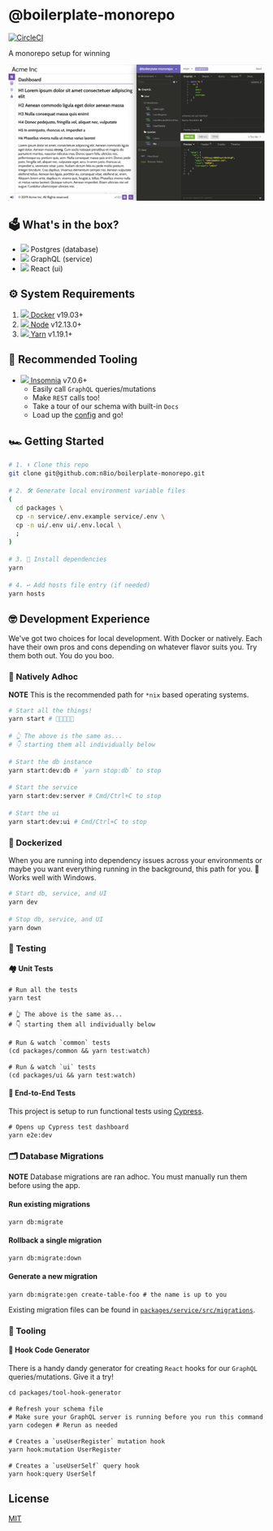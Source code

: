 # @boilerplate-monorepo

[![CircleCI](https://circleci.com/gh/n8io/boilerplate-monorepo/tree/master.svg?style=svg)](https://circleci.com/gh/n8io/boilerplate-monorepo/tree/master)

A monorepo setup for winning

<img src="screenshot.png"/>

## 🗳️ What's in the box?

- <img src="https://www.google.com/s2/favicons?domain=postgresql.org"/> Postgres (database)
- <img src="https://www.google.com/s2/favicons?domain=graphql.org"/> GraphQL (service)
- <img src="https://www.google.com/s2/favicons?domain=reactjs.org"/> React (ui)

## ⚙️ System Requirements

1. <a href="https://docker.com"><img src="https://www.google.com/s2/favicons?domain=docker.com"/> Docker</a> v19.03+
2. <a href="https://nodejs.org"><img src="https://www.google.com/s2/favicons?domain=nodejs.org"/> Node</a> v12.13.0+
3. <a href="https://yarnpkg.com"><img src="https://www.google.com/s2/favicons?domain=yarnpkg.com"/> Yarn</a> v1.19.1+

## 🍔 Recommended Tooling

- <a href="https://insomnia.rest"><img src="https://www.google.com/s2/favicons?domain=insomnia.rest"/> Insomnia</a> v7.0.6+
  - Easily call `GraphQL` queries/mutations
  - Make `REST` calls too!
  - Take a tour of our schema with built-in `Docs`
  - Load up the [config](packages/service/insomnia/config.yaml) and go!

## 🏎 Getting Started

```bash
# 1. ⬇️ Clone this repo
git clone git@github.com:n8io/boilerplate-monorepo.git

# 2. 🛠️ Generate local environment variable files
(
  cd packages \
  cp -n service/.env.example service/.env \
  cp -n ui/.env ui/.env.local \
  ;
)

# 3. 🌱 Install dependencies
yarn

# 4. ↩️ Add hosts file entry (if needed)
yarn hosts
```

## 🤓 Development Experience

We've got two choices for local development. With Docker or natively. Each have their own pros and cons depending on whatever flavor suits you. Try them both out. You do you boo.

### 🍕 Natively Adhoc

**NOTE** This is the recommended path for `*nix` based operating systems.

```bash
# Start all the things!
yarn start # 👏🤜🤛🍾🥳

# 👆 The above is the same as...
# 👇 starting them all individually below

# Start the db instance
yarn start:dev:db # `yarn stop:db` to stop

# Start the service
yarn start:dev:server # Cmd/Ctrl+C to stop

# Start the ui
yarn start:dev:ui # Cmd/Ctrl+C to stop
```

### 🐳 Dockerized

When you are running into dependency issues across your environments or maybe you want everything running in the background, this path for you. 🍷 Works well with Windows.

```bash
# Start db, service, and UI
yarn dev

# Stop db, service, and UI
yarn down
```

### 🧪 Testing

#### 🏘️ Unit Tests

```shell
# Run all the tests
yarn test

# 👆 The above is the same as...
# 👇 starting them all individually below

# Run & watch `common` tests
(cd packages/common && yarn test:watch)

# Run & watch `ui` tests
(cd packages/ui && yarn test:watch)
```

#### 🌲 End-to-End Tests

This project is setup to run functional tests using [Cypress](https://www.cypress.io).

```shell
# Opens up Cypress test dashboard
yarn e2e:dev
```

### 🗂 Database Migrations

**NOTE** Database migrations are ran adhoc. You must manually run them before using the app.

#### Run existing migrations

```shell
yarn db:migrate
```

#### Rollback a single migration

```shell
yarn db:migrate:down
```

#### Generate a new migration

```shell
yarn db:migrate:gen create-table-foo # the name is up to you
```

Existing migration files can be found in [`packages/service/src/migrations`](packages/service/src/migrations).

### 🧰 Tooling

#### 🎣 Hook Code Generator

There is a handy dandy generator for creating `React` hooks for our `GraphQL` queries/mutations. Give it a try!

```shell
cd packages/tool-hook-generator

# Refresh your schema file
# Make sure your GraphQL server is running before you run this command
yarn codegen # Rerun as needed

# Creates a `useUserRegister` mutation hook
yarn hook:mutation UserRegister

# Creates a `useUserSelf` query hook
yarn hook:query UserSelf
```

## License

[MIT](https://choosealicense.com/licenses/mit/)
